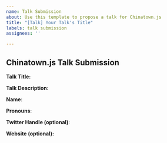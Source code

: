 ```yaml
---
name: Talk Submission
about: Use this template to propose a talk for Chinatown.js
title: "[Talk] Your Talk's Title"
labels: talk submission
assignees: ''

---
```


## Chinatown.js Talk Submission

**Talk Title:**

**Talk Description:**

**Name**:

**Pronouns**:

**Twitter Handle (optional)**:

**Website (optional):**
